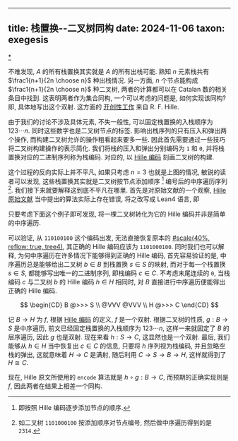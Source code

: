 
---
title: 栈置换--二叉树同构
date: 2024-11-06
taxon: exegesis
---

[*](/data-structure/stack-permutation-0003.typ#:shared)

[](/data-structure/stack-permutation.md#:embed)

不难发现, $A$ 的所有栈置换其实就是 $A$ 的所有出栈可能. 熟知 $n$ 元素栈共有 $\frac1{n+1}{2n \choose n}$ 种出栈情况. 另一方面, $n$ 个节点能构成 $\frac1{n+1}{2n \choose n}$ 种二叉树, 两者的计算都可以在 Catalan 数的相关条目中找到. 这表明两者作为集合同构, 一个可以考虑的问题是, 如何实现该同构? 即, 具体地写出这个双射. 这方面的 [开创性工作](/bib/hille1982stack.md) 来自 R. F. Hille. 

[](/data-structure/hille-encode.md#:embed)

由于我们的讨论不涉及具体元素, 不失一般性, 可以固定栈置换的入栈顺序为 $123\cdots n$. 同时这些数字也是二叉树节点的标签. 影响出栈序列的只有压入和弹出两个操作, 而构建二叉树允许的操作粗看起来要多一些. 因此首先需要通过一些技巧将二叉树构建操作的表示简化. 我们将栈的压入和弹出分别编码为 `1` 和 `0`, 并将栈置换对应的二进制序列称为栈编码. 对应的, 以 [Hille 编码](/data-structure/hille-encode.md) 刻画二叉树的构建. 

[](/data-structure/stack-permutation-000A.md#:embed)

这个过程的反向实际上并不平凡, 如果只考虑 $n=3$ 也就是上图的情况, 敏锐的读者可以发现, 这些栈置换其实就是二叉树按节点添加顺序 [^hille-order] 编号后的中序遍历序列 [^inorder-sequence]. 我们接下来就要解释这到底不平凡在哪里. 首先是对原始文献的一个观察, [Hille 原始文献](/bib/hille1982stack.md) 当中提出的算法实际上存在错误, 将之改写成 Lean4 语言, 即

[](/data-structure/stack-permutation-0002.typ#:block)

只要考虑下面这个例子即可发现, 将一棵二叉树转化为它的 Hille 编码并非是简单的中序遍历. 

[](/data-structure/stack-permutation-0003.typ#:block)

可以验证, 从 `110100100` 这个编码出发, 无法直接恢复原本的 [#scale(40%, reflow: true, tree4)](inline), 其正确的 Hille 编码应该为 `1101000100`. 同时我们也可以解释, 为何中序遍历在许多情况下能够得到正确的 Hille 编码, 首先容易验证的是, 中序遍历总是能够给出二叉树 $b \in B$ 到栈置换 $s \in S$ 的映射, 而对于每一个栈置换 $s \in S$, 都能够写出唯一的二进制序列, 即栈编码 $c \in C$. 不考虑末尾连续的 `0`, 当栈编码 $c$ 与二叉树 $b$ 的 Hille 编码 $h \in H$ 相同时, 对 $B$ 直接进行中序遍历便能得出正确的 Hille 编码. 

$$
\begin{CD}
B @>>> S \\
  @VVV @VVV \\
H @>>> C
\end{CD}
$$

记 $B \to H$ 为 $f$, 根据 [Hille 编码](/data-structure/hille-encode.md) 的定义, $f$ 是一个双射. 根据二叉树的性质, $g: B \to S$ 是中序遍历, 前文已经固定栈置换的入栈顺序为 $123\cdots n$, 这样一来就固定了 $B$ 的层序遍历, 因此 $g$ 也是双射. 现在来看 $h: S \to C$, 这显然也是一个双射. 最后, 我们能够从 $h \in H$ 当中恢复出 $c \in C$ 的信息, 只要将 $h$ 序列视为栈编码, 并且忽略空栈的弹出, 这就意味着 $H \to C$ 是满射, 随后利用 $C \to S \to B \to H$, 这样就得到了 $H \cong C$. 

现在, Hille 原文所使用的 `encode` 算法就是 $h \circ g: B \to C$, 而预期的正确实现则是 $f$, 因此两者在结果上相差一个同构.  

[^hille-order]: 即按照 Hille 编码逐步添加节点的顺序. 

[^inorder-sequence]: 如二叉树 `1101000100` 按添加顺序对节点编号, 然后做中序遍历得到的是 `2314`. 
